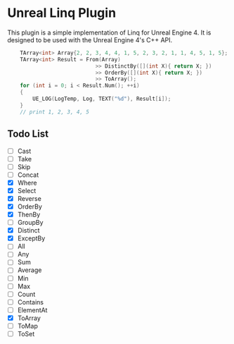 # Unreal Linq Plugin

This plugin is a simple implementation of Linq for Unreal Engine 4. It is designed to be used with the Unreal Engine 4's C++ API.

```c++
	TArray<int> Array{2, 2, 3, 4, 4, 1, 5, 2, 3, 2, 1, 1, 4, 5, 1, 5};
	TArray<int> Result = From(Array)
	                        >> DistinctBy([](int X){ return X; })
	                        >> OrderBy([](int X){ return X; })
	                        >> ToArray();
	for (int i = 0; i < Result.Num(); ++i)
	{
		UE_LOG(LogTemp, Log, TEXT("%d"), Result[i]);
	}
	// print 1, 2, 3, 4, 5
```

## Todo List
- [ ] Cast
- [ ] Take
- [ ] Skip
- [ ] Concat
- [x] Where
- [x] Select
- [x] Reverse
- [x] OrderBy
- [x] ThenBy
- [ ] GroupBy
- [x] Distinct
- [x] ExceptBy
- [ ] All
- [ ] Any
- [ ] Sum
- [ ] Average
- [ ] Min
- [ ] Max
- [ ] Count
- [ ] Contains
- [ ] ElementAt
- [x] ToArray
- [ ] ToMap
- [ ] ToSet